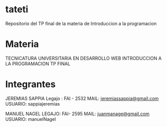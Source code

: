 # tateti
Repositorio del TP final de la materia de Introduccion a la programacion 

# Materia 

TECNICATURA UNIVERSITARIA EN DESARROLLO WEB
INTRODUCCION A LA PROGRAMACION
TP FINAL

# Integrantes

JEREMIAS SAPPIA 
Legajo : FAI - 2532
MAIL: jeremiassappia@gmail.com
USUARIO: sappiajeremias

MANUEL NAGEL
LEGAJO: FAI- 2595
MAIL: juanmanage@gmail.com
USUARIO: manuelNagel